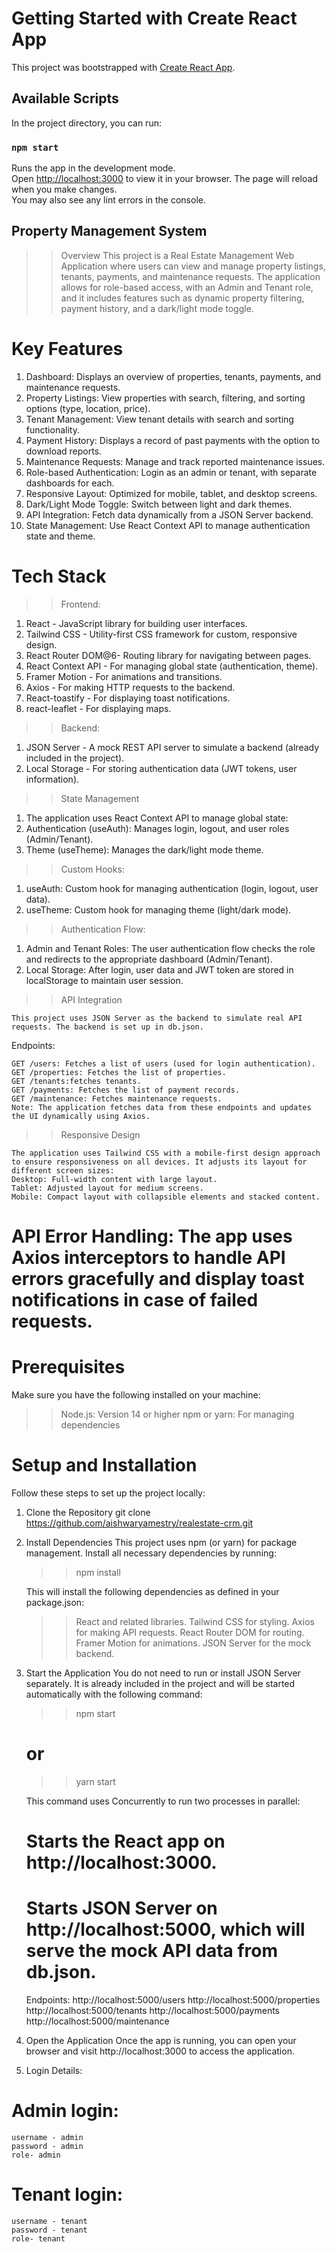 # Getting Started with Create React App

This project was bootstrapped with [Create React App](https://github.com/facebook/create-react-app).

## Available Scripts

In the project directory, you can run:

### `npm start`

Runs the app in the development mode.\
Open [http://localhost:3000](http://localhost:3000) to view it in your browser.
The page will reload when you make changes.\
You may also see any lint errors in the console.

## Property Management System

> > Overview
> > This project is a Real Estate Management Web Application where users can view and manage property listings, tenants, payments, and maintenance requests. The application allows for role-based access, with an Admin and Tenant role, and it includes features such as dynamic property filtering, payment history, and a dark/light mode toggle.

# Key Features

1. Dashboard: Displays an overview of properties, tenants, payments, and maintenance requests.
2. Property Listings: View properties with search, filtering, and sorting options (type, location, price).
3. Tenant Management: View tenant details with search and sorting functionality.
4. Payment History: Displays a record of past payments with the option to download reports.
5. Maintenance Requests: Manage and track reported maintenance issues.
6. Role-based Authentication: Login as an admin or tenant, with separate dashboards for each.
7. Responsive Layout: Optimized for mobile, tablet, and desktop screens.
8. Dark/Light Mode Toggle: Switch between light and dark themes.
9. API Integration: Fetch data dynamically from a JSON Server backend.
10. State Management: Use React Context API to manage authentication state and theme.

# Tech Stack

> > Frontend:

1. React - JavaScript library for building user interfaces.
2. Tailwind CSS - Utility-first CSS framework for custom, responsive design.
3. React Router DOM@6- Routing library for navigating between pages.
4. React Context API - For managing global state (authentication, theme).
5. Framer Motion - For animations and transitions.
6. Axios - For making HTTP requests to the backend.
7. React-toastify - For displaying toast notifications.
8. react-leaflet - For displaying maps.

> > Backend:

1. JSON Server - A mock REST API server to simulate a backend (already included in the project).
2. Local Storage - For storing authentication data (JWT tokens, user information).

> > State Management

1. The application uses React Context API to manage global state:
2. Authentication (useAuth): Manages login, logout, and user roles (Admin/Tenant).
3. Theme (useTheme): Manages the dark/light mode theme.

> > Custom Hooks:

1. useAuth: Custom hook for managing authentication (login, logout, user data).
2. useTheme: Custom hook for managing theme (light/dark mode).

> > Authentication Flow:

1. Admin and Tenant Roles: The user authentication flow checks the role and redirects to the appropriate dashboard (Admin/Tenant).
2. Local Storage: After login, user data and JWT token are stored in localStorage to maintain user session.

> > API Integration

    This project uses JSON Server as the backend to simulate real API requests. The backend is set up in db.json.

Endpoints:

    GET /users: Fetches a list of users (used for login authentication).
    GET /properties: Fetches the list of properties.
    GET /tenants:fetches tenants.
    GET /payments: Fetches the list of payment records.
    GET /maintenance: Fetches maintenance requests.
    Note: The application fetches data from these endpoints and updates the UI dynamically using Axios.

> > Responsive Design

    The application uses Tailwind CSS with a mobile-first design approach to ensure responsiveness on all devices. It adjusts its layout for different screen sizes:
    Desktop: Full-width content with large layout.
    Tablet: Adjusted layout for medium screens.
    Mobile: Compact layout with collapsible elements and stacked content.

# API Error Handling: The app uses Axios interceptors to handle API errors gracefully and display toast notifications in case of failed requests.

# Prerequisites

Make sure you have the following installed on your machine:

> > Node.js: Version 14 or higher
> > npm or yarn: For managing dependencies

# Setup and Installation

Follow these steps to set up the project locally:

1. Clone the Repository
   git clone https://github.com/aishwaryamestry/realestate-crm.git
2. Install Dependencies
   This project uses npm (or yarn) for package management. Install all necessary dependencies by running:

   > > npm install

   This will install the following dependencies as defined in your package.json:

   > > React and related libraries.
   > > Tailwind CSS for styling.
   > > Axios for making API requests.
   > > React Router DOM for routing.
   > > Framer Motion for animations.
   > > JSON Server for the mock backend.

3. Start the Application
   You do not need to run or install JSON Server separately.
   It is already included in the project and will be started automatically with the following command:

   > > npm start

   # or

   > > yarn start

   This command uses Concurrently to run two processes in parallel:

   # Starts the React app on http://localhost:3000.

   # Starts JSON Server on http://localhost:5000, which will serve the mock API data from db.json.

   Endpoints:
   http://localhost:5000/users
   http://localhost:5000/properties
   http://localhost:5000/tenants
   http://localhost:5000/payments
   http://localhost:5000/maintenance

4. Open the Application
   Once the app is running, you can open your browser and visit http://localhost:3000 to access the application.

5. Login Details:

# Admin login:

    username - admin
    password - admin
    role- admin

# Tenant login:

    username - tenant
    password - tenant
    role- tenant

